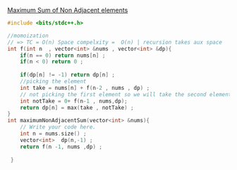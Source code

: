 [Maximum Sum of Non Adjacent elements](https://www.codingninjas.com/codestudio/problems/maximum-sum-of-non-adjacent-elements_843261?leftPanelTab=0)

```cpp
#include <bits/stdc++.h> 

//momoization  
// => TC = O(n) Space compelxity =  O(n) | recursion takes aux space 
int f(int n  , vector<int> &nums , vector<int> &dp){
    if(n == 0) return nums[n] ;
    if(n < 0) return 0 ;
    
    if(dp[n] != -1) return dp[n] ;
    //picking the element 
    int take = nums[n] + f(n-2 , nums , dp) ;
    // not picking the first element so we will take the second element
    int notTake = 0+ f(n-1 , nums,dp); 
    return dp[n] = max(take , notTake) ;
} 
int maximumNonAdjacentSum(vector<int> &nums){
    // Write your code here.
    int n = nums.size() ;
    vector<int>  dp(n,-1) ;
    return f(n -1, nums ,dp) ;
    
 }
```